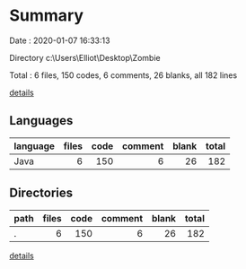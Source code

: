 # Summary

Date : 2020-01-07 16:33:13

Directory c:\Users\Elliot\Desktop\Zombie

Total : 6 files,  150 codes, 6 comments, 26 blanks, all 182 lines

[details](details.md)

## Languages
| language | files | code | comment | blank | total |
| :--- | ---: | ---: | ---: | ---: | ---: |
| Java | 6 | 150 | 6 | 26 | 182 |

## Directories
| path | files | code | comment | blank | total |
| :--- | ---: | ---: | ---: | ---: | ---: |
| . | 6 | 150 | 6 | 26 | 182 |

[details](details.md)